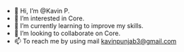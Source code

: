 - 👋 Hi, I’m @Kavin P.
- 👀 I’m interested in Core.
- 🌱 I’m currently learning to improve my skills.
- 💞️ I’m looking to collaborate on Core.
- 📫 To reach me by using mail kavinpunjab3@gmail.com

<!---
20BEE4033/20BEE4033 is a ✨ special ✨ repository because its `README.md` (this file) appears on your GitHub profile.
You can click the Preview link to take a look at your changes.
--->
